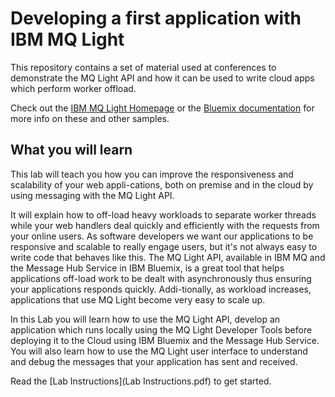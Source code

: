 # Developing a first application with IBM MQ Light

This repository contains a set of material used at conferences to demonstrate
the MQ Light API and how it can be used to write cloud apps which perform
worker offload.

Check out the
[IBM MQ Light Homepage](https://developer.ibm.com/messaging/mq-light/) or the 
[Bluemix documentation](https://console.ng.bluemix.net/docs/services/MessageHub/index.html#messagehub) for
more info on these and other samples.

## What you will learn

This lab will teach you how you can improve the responsiveness and scalability of your
web appli-cations, both on premise and in the cloud by using messaging with the
MQ Light API. 

It will explain how to off-load heavy workloads to separate worker threads while your
web handlers deal quickly and efficiently with the requests from your online users. 
As software developers we want our applications to be responsive and scalable to really
engage users, but it's not always easy to write code that behaves like this. The MQ Light
API, available in IBM MQ and the Message Hub Service in IBM Bluemix, is a great tool that
helps applications off-load work to be dealt with asynchronously thus ensuring your
applications responds quickly. Addi-tionally, as workload increases, applications
that use MQ Light become very easy to scale up. 

In this Lab you will learn how to use the MQ Light API, develop an application which runs
locally using the MQ Light Developer Tools before deploying it to the Cloud using IBM
Bluemix and the Message Hub Service. You will also learn how to use the MQ Light user
interface to understand and debug the messages that your application has sent and received. 


Read the [Lab Instructions](Lab Instructions.pdf) to get started.


